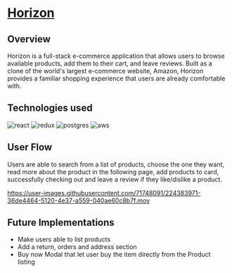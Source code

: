 

# [Horizon](https://horizon-v6ys.onrender.com/)

## Overview
Horizon is a full-stack e-commerce application that allows users to browse available products, add them to their cart, and leave reviews. Built as a clone of the world's largest e-commerce website, Amazon, Horizon provides a familiar shopping experience that users are already comfortable with.



## Technologies used
![react](https://user-images.githubusercontent.com/71748091/224372496-9f02c9c2-72ed-4827-a67a-574f08305bfd.svg)
![redux](https://user-images.githubusercontent.com/71748091/224372171-d6b81997-8db6-46bb-b8ee-99ae3c415e66.svg)
![postgres](https://user-images.githubusercontent.com/71748091/224372216-8addf1ce-0db2-498b-870e-8d361a726fa6.svg)
![aws](https://user-images.githubusercontent.com/71748091/224372279-51826bd5-0472-47e9-b50a-bc29d9899cbc.svg)

## User Flow
  Users are able to search from a list of products, choose the one they want, read more about the product in the following page, add products to card,       successfully checking out and leave a review if they like/dislike a product.
  
https://user-images.githubusercontent.com/71748091/224383971-36de4464-5120-4e37-a559-040ae60c8b7f.mov

## Future Implementations
  + Make users able to list products
  + Add a return, orders and  address section
  + Buy now Modal that let user buy the item directly from the Product listing




